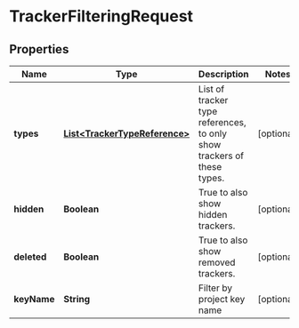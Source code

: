 

# TrackerFilteringRequest

## Properties

Name | Type | Description | Notes
------------ | ------------- | ------------- | -------------
**types** | [**List&lt;TrackerTypeReference&gt;**](TrackerTypeReference.md) | List of tracker type references, to only show trackers of these types. |  [optional]
**hidden** | **Boolean** | True to also show hidden trackers. |  [optional]
**deleted** | **Boolean** | True to also show removed trackers. |  [optional]
**keyName** | **String** | Filter by project key name |  [optional]



